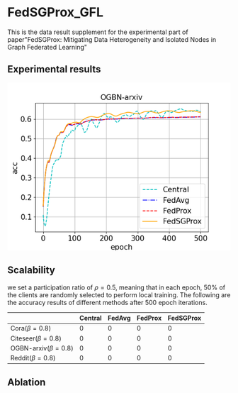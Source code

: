 # FedSGProx_GFL
This is the data result supplement for the experimental part of paper"FedSGProx: Mitigating Data Heterogeneity and Isolated Nodes in Graph Federated Learning"

## Experimental results
![image](https://github.com/meng1103/FedSGProx_GFL/blob/main/result/k120_ogbn-arxiv_cn1_LDA05.png)
## Scalability
we set a participation ratio of $\rho=0.5$, meaning that in each epoch, 50% of the clients are randomly selected to perform local training. The following are the accuracy results of different methods after 500 epoch iterations.

|       | Central  | FedAvg  | FedProx  | FedSGProx
|-------|-------|------|-------|-------
|Cora($\beta=0.8$)   | 0     | 0    |  0    |   0   
|Citeseer($\beta=0.8$)   | 0     | 0    |  0    |   0   
|OGBN-arxiv($\beta=0.8$)     | 0     | 0    |  0    |   0   
|Reddit($\beta=0.8$)   | 0     | 0    |  0    |   0   




## Ablation
